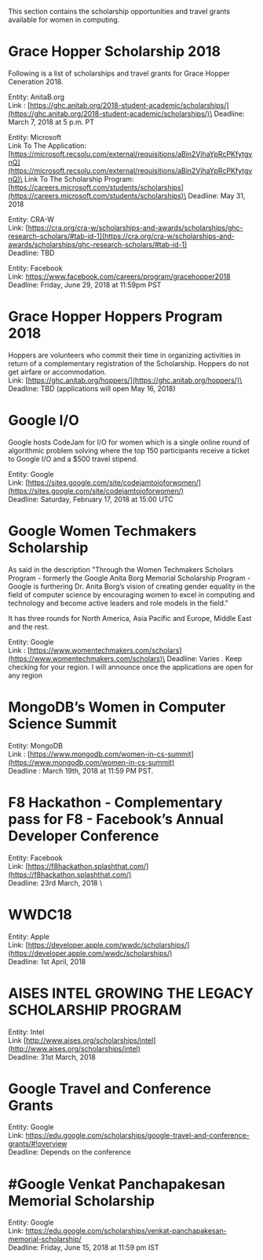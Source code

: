 This section contains the scholarship opportunities and travel grants available for women in computing.

# Grace Hopper Scholarship 2018
Following is a list of scholarships and travel grants for Grace Hopper Ceneration 2018.

Entity: AnitaB.org \
Link : [https://ghc.anitab.org/2018-student-academic/scholarships/](https://ghc.anitab.org/2018-student-academic/scholarships/)\
Deadline: March 7, 2018 at 5 p.m. PT

Entity: Microsoft \
Link To The Application: [https://microsoft.recsolu.com/external/requisitions/aBin2VjhaYpRcPKfytgvnQ](https://microsoft.recsolu.com/external/requisitions/aBin2VjhaYpRcPKfytgvnQ)\
Link To The Scholarship Program: [https://careers.microsoft.com/students/scholarships](https://careers.microsoft.com/students/scholarships)\
Deadline: May 31, 2018

Entity: CRA-W \
Link: [https://cra.org/cra-w/scholarships-and-awards/scholarships/ghc-research-scholars/#tab-id-1](https://cra.org/cra-w/scholarships-and-awards/scholarships/ghc-research-scholars/#tab-id-1) \
Deadline: TBD

Entity: Facebook \
Link: https://www.facebook.com/careers/program/gracehopper2018 \
Deadline: Friday, June 29, 2018 at 11:59pm PST 

# Grace Hopper Hoppers Program 2018
Hoppers are volunteers who commit their time in organizing activities in return of a complementary registration of the Scholarship. Hoppers do not get airfare or accommodation.\
Link: [https://ghc.anitab.org/hoppers/](https://ghc.anitab.org/hoppers/)\
Deadline: TBD (applications will open May 16, 2018)
 

# Google I/O

Google hosts CodeJam for I/O for women which is a single online round of algorithmic problem solving where the top 150 participants receive a ticket to Google I/O and a $500 travel stipend. 

Entity: Google \
Link: [https://sites.google.com/site/codejamtoioforwomen/](https://sites.google.com/site/codejamtoioforwomen/) \
Deadline: Saturday, February 17, 2018 at 15:00 UTC

# Google Women Techmakers Scholarship

As said in the description "Through the Women Techmakers Scholars Program - formerly the Google Anita Borg Memorial Scholarship Program - Google is furthering Dr. Anita Borg’s vision of creating gender equality in the field of computer science by encouraging women to excel in computing and technology and become active leaders and role models in the field."

It has three rounds for North America, Asia Pacific and Europe, Middle East and the rest. 

Entity: Google \
Link : [https://www.womentechmakers.com/scholars](https://www.womentechmakers.com/scholars)\
Deadline: Varies . Keep checking for your region. I will announce once the applications are open for any region

# MongoDB’s Women in Computer Science Summit

Entity: MongoDB \
Link : [https://www.mongodb.com/women-in-cs-summit](https://www.mongodb.com/women-in-cs-summit) \
Deadline : March 19th, 2018 at 11:59 PM PST.

#  F8 Hackathon - Complementary pass for F8 - Facebook’s Annual Developer Conference
Entity: Facebook \
Link: [https://f8hackathon.splashthat.com/](https://f8hackathon.splashthat.com/) \
Deadline: 23rd March, 2018 \

# WWDC18 
Entity: Apple  \
Link: [https://developer.apple.com/wwdc/scholarships/](https://developer.apple.com/wwdc/scholarships/)  \
Deadline: 1st April, 2018 

# AISES INTEL GROWING THE LEGACY SCHOLARSHIP PROGRAM  
Entity: Intel  \
Link [http://www.aises.org/scholarships/intel](http://www.aises.org/scholarships/intel)  \
Deadline: 31st March, 2018

# Google Travel and Conference Grants
Entity: Google  \
Link: https://edu.google.com/scholarships/google-travel-and-conference-grants/#!overview  \
Deadline: Depends on the conference  

#  #Google Venkat Panchapakesan Memorial Scholarship
Entity: Google \
Link: https://edu.google.com/scholarships/venkat-panchapakesan-memorial-scholarship/  \
Deadline: Friday, June 15, 2018 at 11:59 pm IST

